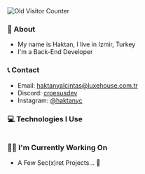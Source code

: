 <div>
  <img src="https://komarev.com/ghpvc/?username=Croesuscum&color=70a5fd&style=for-the-badge" alt="Old Visitor Counter">
</div>

### 📝 About
- My name is Haktan, I live in Izmir, Turkey
- I'm a Back-End Developer

### 📞 Contact
- Email: [haktanyalcintas@luxehouse.com.tr](mailto:haktanyalcintas@luxehouse.com.tr)
- Discord: [croesusdev](https://discord.com/users/948975442159886398)
- Instagram: [@haktanyc](https://www.instagram.com/haktanyc/)

### 💻 Technologies I Use
<img src="https://skillicons.dev/icons?i=javascript,typescript,react,nodejs,mongo,cloudflare,vscode" title=""/>

### 👨‍💻 I'm Currently Working On
- A Few Sec(x)ret Projects... 🤫
